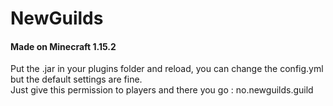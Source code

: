 # NewGuilds
#### Made on Minecraft 1.15.2
Put the .jar in your plugins folder and reload, you can change the config.yml but the default settings are fine.
<br>Just give this permission to players and there you go : no.newguilds.guild
